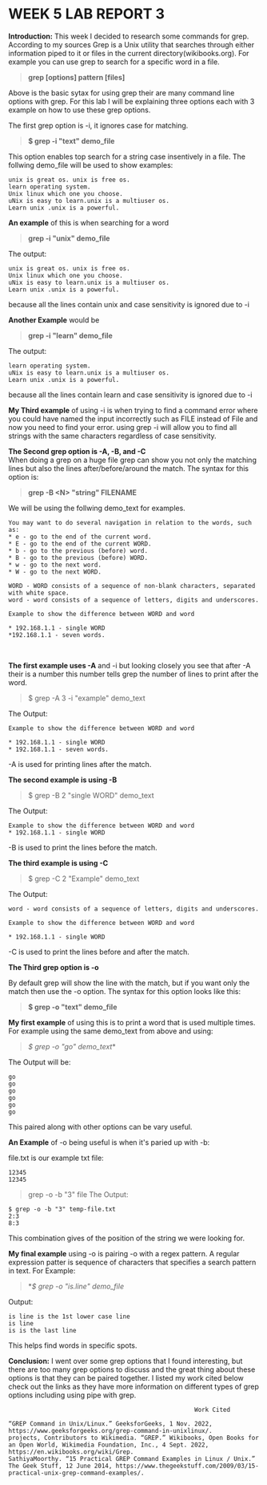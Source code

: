 # **WEEK 5 LAB REPORT 3**
**Introduction:** This week I decided to research some commands for grep. According to my sources Grep is a Unix utility that searches through either information piped to it or files in the current directory(wikibooks.org). For example you can use grep to search for a specific word in a file. 
<br> 
> **grep [options] pattern [files]** 


Above is the basic sytax for using grep their are many command line options with grep. For this lab I will be explaining three options each with 3 example on how to use these grep options.

The first grep option is -i, it ignores case for matching. 
>**$ grep -i "text" demo_file**

This option enables top search for a string case insentively in a file. The follwing demo_file will be used to show examples:

    unix is great os. unix is free os.
    learn operating system.
    Unix linux which one you choose.
    uNix is easy to learn.unix is a multiuser os.
    Learn unix .unix is a powerful.

**An example** of this is when searching for a word

>**grep -i "unix" demo_file**

The output:
    
    unix is great os. unix is free os.
    Unix linux which one you choose.
    uNix is easy to learn.unix is a multiuser os.
    Learn unix .unix is a powerful.
because all the lines contain unix and case sensitivity is ignored due to -i

**Another Example** would be 

>**grep -i "learn" demo_file**

The output:
    
    learn operating system.
    uNix is easy to learn.unix is a multiuser os.
    Learn unix .unix is a powerful.
because all the lines contain learn and case sensitivity is ignored due to -i

**My Third example** of using -i is when trying to find a command error where you could have named the input incorrectly such as FILE instead of File and now you need to find your error. using grep -i will allow you to find all strings with the same characters regardless of case sensitivity. 


**The Second grep option is -A, -B, and -C**
<br>
When doing a grep on a huge file grep can show you not only the matching lines but also the lines after/before/around the match.
The syntax for this option is:
>**grep -B <N\> "string" FILENAME**

We will be using the follwing demo_text for examples.

    You may want to do several navigation in relation to the words, such as:
    * e - go to the end of the current word.
    * E - go to the end of the current WORD.
    * b - go to the previous (before) word.
    * B - go to the previous (before) WORD.
    * w - go to the next word.
    * W - go to the next WORD.

    WORD - WORD consists of a sequence of non-blank characters, separated with white space.
    word - word consists of a sequence of letters, digits and underscores.

    Example to show the difference between WORD and word

    * 192.168.1.1 - single WORD
    *192.168.1.1 - seven words. 

<br>

**The first example uses -A** and -i but looking closely you see that after -A their is a number this number tells grep the number of lines to print after the word.

>$ grep -A 3 -i "example" demo_text

The Output: 

    Example to show the difference between WORD and word

    * 192.168.1.1 - single WORD
    * 192.168.1.1 - seven words.
-A is used for printing lines after the match.

**The second example is using -B**
>$ grep -B 2 "single WORD" demo_text

The Output: 
   
    Example to show the difference between WORD and word
    * 192.168.1.1 - single WORD
    
-B is used to print the lines before the match.

**The third example is using -C**
>$ grep -C 2 "Example" demo_text

The Output: 
   
    word - word consists of a sequence of letters, digits and underscores.

    Example to show the difference between WORD and word

    * 192.168.1.1 - single WORD
    
-C is used to print the lines before and after the match.

**The Third grep option is -o**

By default grep will show the line with the match, but if you want only the match then use the -o option. The syntax for this option looks like this:

>**$ grep -o "text" demo_file**

**My first example** of using this is to print a word that is used multiple times. For example using the same demo_text from above and using:

>*$ grep -o "go" demo_text** 

The Output will be: 

    go
    go
    go
    go
    go
    go

This paired along with other options can be vary useful. 

**An Example** of -o being useful is when it's paried up with -b:

file.txt is our example txt file:

    12345
    12345

>grep -o -b "3" file
The Output:
    
    $ grep -o -b "3" temp-file.txt
    2:3
    8:3
This combination gives of the position of the string we were looking for.

**My final example** using -o is pairing -o with a regex pattern. A regular expression patter is sequence of characters that specifies a search pattern in text.
For Example:

>**$ grep -o "is.*line" demo_file**

Output:

    is line is the 1st lower case line
    is line
    is is the last line

This helps find words in specific spots. 

**Conclusion:** I went over some grep options that I found interesting, but there are too many grep options to discuss and the great thing about these options is that they can be paired together. I listed my work cited below check out the links as they have more information on different types of grep options including using pipe with grep.  







                                                        Work Cited

    “GREP Command in Unix/Linux.” GeeksforGeeks, 1 Nov. 2022, https://www.geeksforgeeks.org/grep-command-in-unixlinux/. 
    projects, Contributors to Wikimedia. “GREP.” Wikibooks, Open Books for an Open World, Wikimedia Foundation, Inc., 4 Sept. 2022, https://en.wikibooks.org/wiki/Grep. 
    SathiyaMoorthy. “15 Practical GREP Command Examples in Linux / Unix.” The Geek Stuff, 12 June 2014, https://www.thegeekstuff.com/2009/03/15-practical-unix-grep-command-examples/. 





